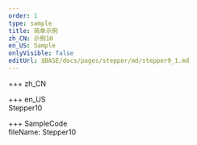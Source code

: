 ```yaml
---   
order: 1  
type: sample  
title: 简单示例   
zh_CN: 示例10   
en_US: Sample
onlyVisible: false
editUrl: $BASE/docs/pages/stepper/md/stepper9_1.md
---      
```


+++ zh_CN   


+++ en_US   
Stepper10

+++ SampleCode  
fileName: Stepper10
